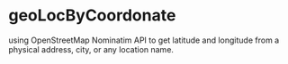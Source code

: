 # geoLocByCoordonate
using OpenStreetMap Nominatim API to get latitude and longitude from a physical address, city, or any location name.
